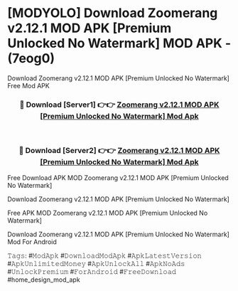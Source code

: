 # [MODYOLO] Download Zoomerang v2.12.1 MOD APK [Premium Unlocked No Watermark] MOD APK - (7eog0)
Download Zoomerang v2.12.1 MOD APK [Premium Unlocked No Watermark] Free Mod APK

<div align="center">
<h3>🔴 Download [Server1] 👉👉 <a href="https://apk-comot.site?title=Zoomerang_v2.12.1_MOD_APK_[Premium_Unlocked_No_Watermark]">Zoomerang v2.12.1 MOD APK [Premium Unlocked No Watermark] Mod Apk</a></h3><br>

<h3>🔴 Download [Server2] 👉👉 <a href="https://apk-comot.site?title=Zoomerang_v2.12.1_MOD_APK_[Premium_Unlocked_No_Watermark]">Zoomerang v2.12.1 MOD APK [Premium Unlocked No Watermark] Mod Apk</a></h3>
</div>


Free Download APK MOD Zoomerang v2.12.1 MOD APK [Premium Unlocked No Watermark]

Download Zoomerang v2.12.1 MOD APK [Premium Unlocked No Watermark] 

Free APK MOD Zoomerang v2.12.1 MOD APK [Premium Unlocked No Watermark] 

Download Zoomerang v2.12.1 MOD APK [Premium Unlocked No Watermark] Mod For Android

𝚃𝚊𝚐𝚜: #𝙼𝚘𝚍𝙰𝚙𝚔 #𝙳𝚘𝚠𝚗𝚕𝚘𝚊𝚍𝙼𝚘𝚍𝙰𝚙𝚔 #𝙰𝚙𝚔𝙻𝚊𝚝𝚎𝚜𝚝𝚅𝚎𝚛𝚜𝚒𝚘𝚗 #𝙰𝚙𝚔𝚄𝚗𝚕𝚒𝚖𝚒𝚝𝚎𝚍𝙼𝚘𝚗𝚎𝚢 #𝙰𝚙𝚔𝚄𝚗𝚕𝚘𝚌𝚔𝙰𝚕𝚕 #𝙰𝚙𝚔𝙽𝚘𝙰𝚍𝚜 #𝚄𝚗𝚕𝚘𝚌𝚔𝙿𝚛𝚎𝚖𝚒𝚞𝚖 #𝙵𝚘𝚛𝙰𝚗𝚍𝚛𝚘𝚒𝚍 #𝙵𝚛𝚎𝚎𝙳𝚘𝚠𝚗𝚕𝚘𝚊𝚍 #home_design_mod_apk